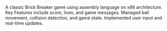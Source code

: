 A classic Brick Breaker game using assembly language on x86 architecture.  Key Features include score, lives, and game messages. Managed ball movement, collision detection, and game state. Implemented user input and real-time updates. 

